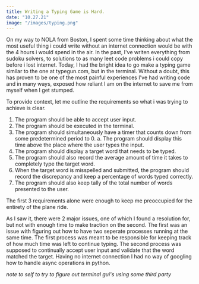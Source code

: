```yaml
---
title: Writing a Typing Game is Hard.
date: "10.27.21"
image: "/images/typing.png"
---
```


On my way to NOLA from Boston, I spent some time thinking about what the most useful thing i could write without an internet connection would be with the 4 hours i would spend in the air. In the past, I've writen everything from sudoku solvers, to solutions to as many leet code problems i could copy before i lost internet. Today, I had the bright idea to go make a typing game similar to the one at typegun.com, but in the terminal. Without a doubt, this has proven to be one of the most painful experiences I've had writing code and in many ways, exposed how reliant I am on the internet to save me from myself when I get stumped.

To provide context, let me outline the requirements so what i was trying to achieve is clear.

1. The program should be able to accept user input.
2. The program should be executed in the terminal.
3. The program should simultaneously have a timer that counts down from some predetermined period to 0.
   a. The program should display this time above the place where the user types the input.
4. The program should display a target word that needs to be typed.
5. The program should also record the average amount of time it takes to completely type the target word.
6. When the target word is misspelled and submitted, the program should record the discrepancy and keep a percentage of words typed correctly.
7. The program should also keep tally of the total number of words presented to the user.

The first 3 requirements alone were enough to keep me preoccupied for the entirety of the plane ride.

As I saw it, there were 2 major issues, one of which I found a resolution for, but not with enough time to make traction on the second.
The first was an issue with figuring out how to have two seperate processes running at the same time. The first process was meant to be
responsible for keeping track of how much time was left to continue typing. The second process was supposed to continually accept user input
and validate that the word matched the target. Having no internet connection I had no way of googling how to handle async operations in python.

_note to self to try to figure out terminal gui's using some third party_
